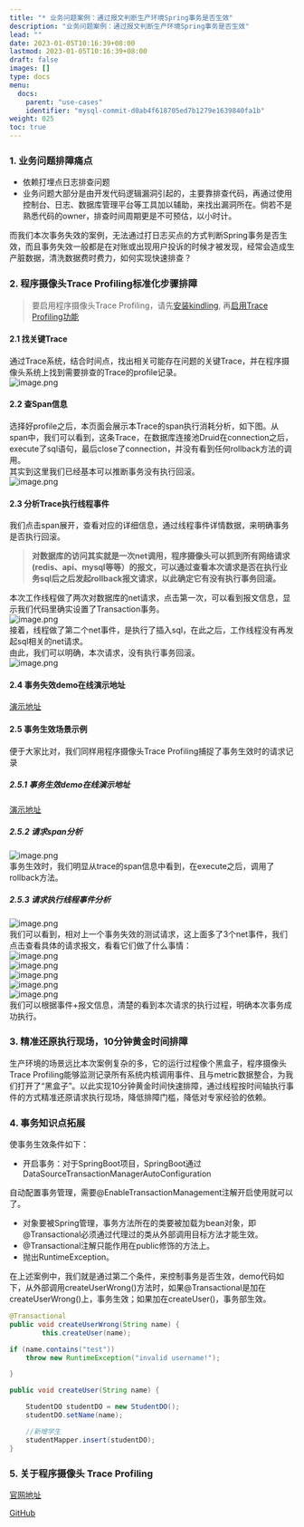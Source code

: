 ```yaml
---
title: "* 业务问题案例：通过报文判断生产环境Spring事务是否生效"
description: "业务问题案例：通过报文判断生产环境Spring事务是否生效"
lead: ""
date: 2023-01-05T10:16:39+08:00
lastmod: 2023-01-05T10:16:39+08:00
draft: false
images: []
type: docs
menu:
  docs:
    parent: "use-cases"
    identifier: "mysql-commit-d0ab4f618705ed7b1279e1639840fa1b"
weight: 025
toc: true
---
```

<a name="wIBxn"></a>
### 1. 业务问题排障痛点
- 依赖打埋点日志排查问题
- 业务问题大部分是由开发代码逻辑漏洞引起的，主要靠排查代码，再通过使用控制台、日志、数据库管理平台等工具加以辅助，来找出漏洞所在。倘若不是熟悉代码的owner，排查时间周期更是不可预估，以小时计。

而我们本次事务失效的案例，无法通过打日志买点的方式判断Spring事务是否生效，而且事务失效一般都是在对账或出现用户投诉的时候才被发现，经常会造成生产脏数据，清洗数据费时费力，如何实现快速排查？
<a name="HNiQy"></a>
### 2. 程序摄像头Trace Profiling标准化步骤排障

> 要启用程序摄像头Trace Profiling，请先[安装kindling](/docs/installation/kindling-agent/install-kindling-in-kubernetes/), 
再[启用Trace Profiling功能](/docs/usage/enable-trace-profiling/)
 
 
<a name="GvUem"></a>
#### 2.1 找关键Trace
通过Trace系统，结合时间点，找出相关可能存在问题的关键Trace，并在程序摄像头系统上找到需要排查的Trace的profile记录。<br />![image.png](1.png)
<a name="pT6lt"></a>
#### 2.2 查Span信息
选择好profile之后，本页面会展示本Trace的span执行消耗分析，如下图。从span中，我们可以看到，这条Trace，在数据库连接池Druid在connection之后，execute了sql语句，最后close了connection，并没有看到任何rollback方法的调用。<br />其实到这里我们已经基本可以推断事务没有执行回滚。<br />![image.png](2.png)
<a name="uZnkt"></a>
#### 2.3 分析Trace执行线程事件
我们点击span展开，查看对应的详细信息，通过线程事件详情数据，来明确事务是否执行回滚。
> **对数据库的访问其实就是一次net调用，程序摄像头可以抓到所有网络请求(redis、api、mysql等等）的报文，可以通过查看本次请求是否在执行业务sql后之后发起rollback报文请求，以此确定它有没有执行事务回滚。**

本次工作线程做了两次对数据库的net请求，点击第一次，可以看到报文信息，显示我们代码里确实设置了Transaction事务。<br />![image.png](3.png)<br />接着，线程做了第二个net事件，是执行了插入sql，在此之后，工作线程没有再发起sql相关的net请求。<br />由此，我们可以明确，本次请求，没有执行事务回滚。<br />![image.png](4.png)

#### 2.4 事务失效demo在线演示地址
[演示地址](http://218.75.39.90:9504/#/thread?folder=Demo_Demo-69579c8597-9bzbj_javedemo_24666&file=20230303022957.520140220_http_L1VzZXJDYXNlTmV3L3NxbEJhY2tFcnJvcg%3D%3D_true)
<a name="C5VUQ"></a>
#### 2.5 事务生效场景示例
便于大家比对，我们同样用程序摄像头Trace Profiling捕捉了事务生效时的请求记录

##### 2.5.1 事务生效demo在线演示地址
[演示地址](http://218.75.39.90:9504/#/thread?folder=Demo_Demo-69579c8597-9bzbj_javedemo_24666&file=20230303022948.260527162_http_L1VzZXJDYXNlTmV3L3NxbEJhY2tSaWdodA%3D%3D_true)
<a name="NJ6db"></a>
##### 2.5.2 请求span分析
![image.png](5.png)<br />事务生效时，我们明显从trace的span信息中看到，在execute之后，调用了rollback方法。
<a name="q8Iwd"></a>
##### 2.5.3 请求执行线程事件分析
![image.png](6.png)<br />我们可以看到，相对上一个事务失效的测试请求，这上面多了3个net事件，我们点击查看具体的请求报文，看看它们做了什么事情：<br />![image.png](7.png)<br />![image.png](8.png)<br />![image.png](9.png)<br />![image.png](10.png)<br />![image.png](11.png)<br />我们可以根据事件+报文信息，清楚的看到本次请求的执行过程，明确本次事务成功执行。
<a name="kHv7p"></a>
### 3. 精准还原执行现场，10分钟黄金时间排障
生产环境的场景远比本次案例复杂的多，它的运行过程像个黑盒子，程序摄像头Trace Profiling能够监测记录所有系统内核调用事件、且与metric数据整合，为我们打开了“黑盒子”。以此实现10分钟黄金时间快速排障，通过线程按时间轴执行事件的方式精准还原请求执行现场，降低排障门槛，降低对专家经验的依赖。
<a name="lRLty"></a>
### 4. 事务知识点拓展
使事务生效条件如下：

- 开启事务：对于SpringBoot项目，SpringBoot通过DataSourceTransactionManagerAutoConfiguration

自动配置事务管理，需要@EnableTransactionManagement注解开启使用就可以了。

- 对象要被Spring管理，事务方法所在的类要被加载为bean对象，即@Transactional必须通过代理过的类从外部调用目标方法才能生效。
- @Transactional注解只能作用在public修饰的方法上。
- 抛出RuntimeException。

在上述案例中，我们就是通过第二个条件，来控制事务是否生效，demo代码如下，从外部调用createUserWrong()方法时，如果@Transactional是加在createUserWrong()上，事务生效；如果加在createUser()，事务部生效。
```java
@Transactional
public void createUserWrong(String name) {
        this.createUser(name);

if (name.contains("test"))
    throw new RuntimeException("invalid username!");

}

public void createUser(String name) {

    StudentDO studentDO = new StudentDO();
    studentDO.setName(name);

    //新增学生
    studentMapper.insert(studentDO);
}
```

### 5. 关于程序摄像头 Trace Profiling

[官网地址](http://kindlingx.com/)

[GitHub](https://github.com/kindlingproject/kindling)
